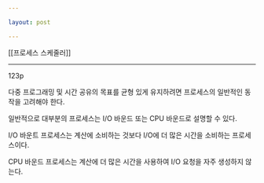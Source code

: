 ```yaml
---

layout: post

---
```


[[프로세스 스케줄러]]

***

123p

다중 프로그래밍 및 시간 공유의 목표를 균형 있게 유지하려면 프로세스의 일반적인 동작을 고려해야 한다.

일반적으로 대부분의 프로세스는 I/O 바운드 또는 CPU 바운드로 설명할 수 있다.

I/O 바운트 프로세스는 계산에 소비하는 것보다 I/O에 더 많은 시간을 소비하는 프로세스이다.

CPU 바운드 프로세스는 계산에 더 많은 시간을 사용하여 I/O 요청을 자주 생성하지 않는다.

